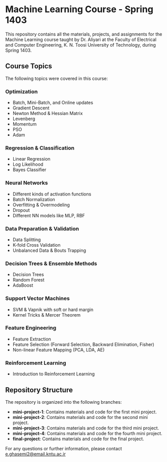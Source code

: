 # Machine Learning Course - Spring 1403

This repository contains all the materials, projects, and assignments for the Machine Learning course taught by Dr. Aliyari at the Faculty of Electrical and Computer Engineering, K. N. Toosi University of Technology, during Spring 1403.

## Course Topics

The following topics were covered in this course:

### Optimization
- Batch, Mini-Batch, and Online updates
- Gradient Descent
- Newton Method & Hessian Matrix
- Levenberg
- Momentum
- PSO
- Adam

### Regression & Classification
- Linear Regression
- Log Likelihood
- Bayes Classifier

### Neural Networks
- Different kinds of activation functions
- Batch Normalization
- Overfitting & Overmodeling
- Dropout
- Different NN models like MLP, RBF

### Data Preparation & Validation
- Data Splitting
- K-fold Cross Validation
- Unbalanced Data & Bouts Trapping

### Decision Trees & Ensemble Methods
- Decision Trees
- Random Forest
- AdaBoost

### Support Vector Machines
- SVM & Vapnik with soft or hard margin
- Kernel Tricks & Mercer Theorem

### Feature Engineering
- Feature Extraction
- Feature Selection (Forward Selection, Backward Elimination, Fisher)
- Non-linear Feature Mapping (PCA, LDA, AE)

### Reinforcement Learning
- Introduction to Reinforcement Learning

## Repository Structure

The repository is organized into the following branches:

- **mini-project-1**: Contains materials and code for the first mini project.
- **mini-project-2**: Contains materials and code for the second mini project.
- **mini-project-3**: Contains materials and code for the third mini project.
- **mini-project-4**: Contains materials and code for the fourth mini project.
- **final-project**: Contains materials and code for the final project.


For any questions or further information, please contact e.ghasemi2@email.kntu.ac.ir
